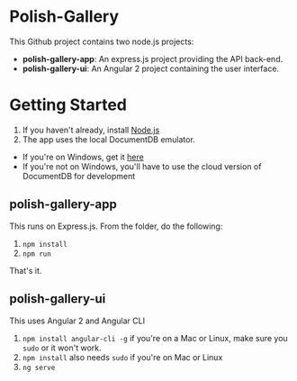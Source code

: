 # Polish-Gallery
This Github project contains two node.js projects:

 * **polish-gallery-app**: An express.js project providing the API back-end.
 * **polish-gallery-ui**: An Angular 2 project containing the user interface.

# Getting Started
 1. If you haven't already, install [Node.js](https://nodejs.org/en/download/)
 2. The app uses the local DocumentDB emulator.
  * If you're on Windows, get it [here](https://aka.ms/documentdb-emulator)
  * If you're not on Windows, you'll have to use the cloud version of DocumentDB for development
 
## polish-gallery-app
This runs on Express.js. From the folder, do the following:

 1. `npm install`
 2. `npm run`
 
That's it.

## polish-gallery-ui
This uses Angular 2 and Angular CLI

 1. `npm install angular-cli -g` if you're on a Mac or Linux, make sure you `sudo` or it won't work.
 2. `npm install` also needs `sudo` if you're on Mac or Linux
 3. `ng serve`
